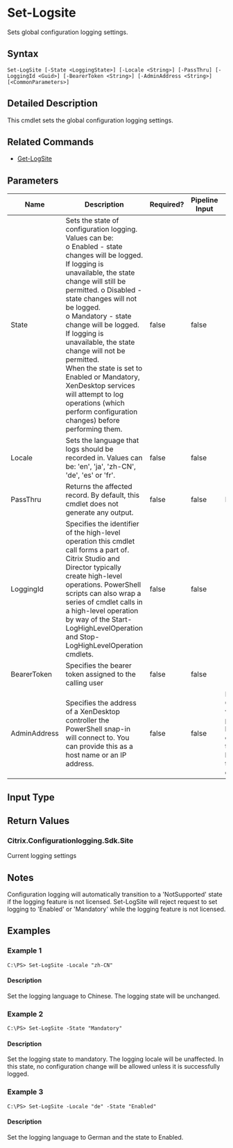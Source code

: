 ﻿
# Set-Logsite
Sets global configuration logging settings.
## Syntax
```
Set-LogSite [-State <LoggingState>] [-Locale <String>] [-PassThru] [-LoggingId <Guid>] [-BearerToken <String>] [-AdminAddress <String>] [<CommonParameters>]
```
## Detailed Description
This cmdlet sets the global configuration logging settings.


## Related Commands

* [Get-LogSite](./Get-LogSite/)
## Parameters
| Name   | Description | Required? | Pipeline Input | Default Value |
| --- | --- | --- | --- | --- |
| State | Sets the state of configuration logging. Values can be:<br>o Enabled - state changes will be logged. If logging is unavailable, the state change will still be permitted. o Disabled - state changes will not be logged.<br>o Mandatory - state change will be logged. If logging is unavailable, the state change will not be permitted.<br>When the state is set to Enabled or Mandatory, XenDesktop services will attempt to log operations (which perform configuration changes) before performing them. | false | false |  |
| Locale | Sets the language that logs should be recorded in. Values can be: 'en', 'ja', 'zh-CN', 'de', 'es' or 'fr'. | false | false |  |
| PassThru | Returns the affected record. By default, this cmdlet does not generate any output. | false | false | False |
| LoggingId | Specifies the identifier of the high-level operation this cmdlet call forms a part of. Citrix Studio and Director typically create high-level operations. PowerShell scripts can also wrap a series of cmdlet calls in a high-level operation by way of the Start-LogHighLevelOperation and Stop-LogHighLevelOperation cmdlets. | false | false |  |
| BearerToken | Specifies the bearer token assigned to the calling user | false | false |  |
| AdminAddress | Specifies the address of a XenDesktop controller the PowerShell snap-in will connect to. You can provide this as a host name or an IP address. | false | false | Localhost. Once a value is provided by any cmdlet, this value becomes the default. |

## Input Type

### 

## Return Values

### Citrix.Configurationlogging.Sdk.Site
Current logging settings
## Notes
Configuration logging will automatically transition to a 'NotSupported' state if the logging feature is not licensed. Set-LogSite will reject request to set logging to 'Enabled' or 'Mandatory' while the logging feature is not licensed.
## Examples

### Example 1
```
C:\PS> Set-LogSite -Locale "zh-CN"
```
#### Description
Set the logging language to Chinese. The logging state will be unchanged.
### Example 2
```
C:\PS> Set-LogSite -State "Mandatory"
```
#### Description
Set the logging state to mandatory. The logging locale will be unaffected. In this state, no configuration change will be allowed unless it is successfully logged.
### Example 3
```
C:\PS> Set-LogSite -Locale "de" -State "Enabled"
```
#### Description
Set the logging language to German and the state to Enabled.
